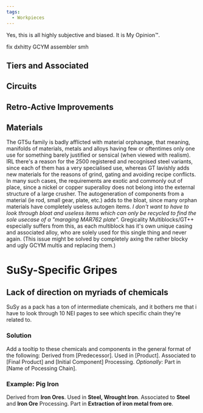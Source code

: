 ```yaml
---
tags:
  - Workpieces
---
```

Yes, this is all highly subjective and biased. It is My Opinion™.

fix dxhitty GCYM assembler smh

## Tiers and Associated

## Circuits
## Retro-Active Improvements
## Materials
The GT5u family is badly afflicted with material orphanage, that meaning, manifolds of materials, metals and alloys having few or oftentimes only one use for something barely justified or sensical (when viewed with realism). 
IRL there's a reason for the 2500 registered and recognised steel variants, since each of them has a very specialised use, whereas GT lavishly adds new materials for the reasons of grind, gating and avoiding recipe conflicts. 
In many such cases, the requirements are exotic and commonly out of place, since a nickel or copper superalloy does not belong into the external structure of a large crusher.
The autogeneration of components from a material (ie rod, small gear, plate, etc.) adds to the bloat, since many orphan materials have completely useless autogen items.
	*I don't want to have to look through bloat and useless items which can only be recycled to find the sole usecase of a "maraging MAR762 plate".*
Gregicality Multiblocks/GT++ especially suffers from this, as each multiblock has it's own unique casing and associated alloy, who are solely used for this single thing and never again. 
	(This issue might be solved by completely axing the rather blocky and ugly GCYM multis and replacing them.)

# SuSy-Specific Gripes 
## Lack of direction on myriads of chemicals
SuSy as a pack has a ton of intermediate chemicals, and it bothers me that i have to look through 10 NEI pages to see which specific chain they're related to.
### Solution
Add a tooltip to these chemicals and components in the general format of the following:
	Derived from \[Predecessor].
	Used in \[Product]. 
	Associated to \[Final Product] and \[Initial Component] Processing.
	*Optionally:*
	Part in \[Name of Pocessing Chain].
### Example: Pig Iron
 Derived from **Iron Ores**.
 Used in **Steel, Wrought Iron**. 
 Associated to **Steel** and **Iron Ore** Processing.
 Part in **Extraction of iron metal from ore**. 